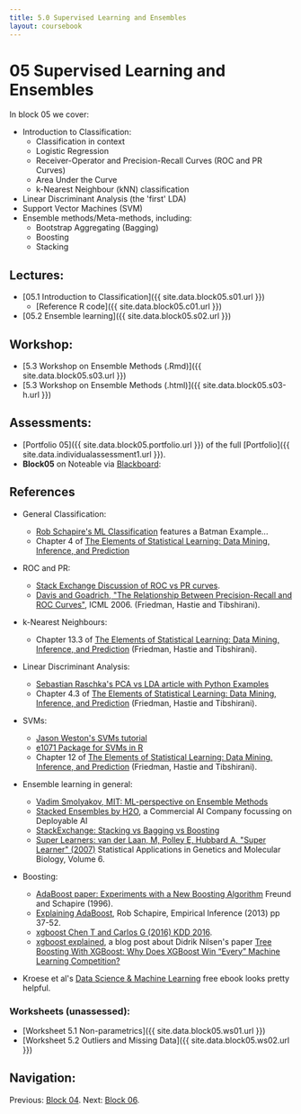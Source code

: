 ```yaml
---
title: 5.0 Supervised Learning and Ensembles
layout: coursebook
---
```

# 05 Supervised Learning and Ensembles

In block 05 we cover:

* Introduction to Classification:
  - Classification in context
  - Logistic Regression
  - Receiver-Operator and Precision-Recall Curves (ROC and PR Curves)
  - Area Under the Curve
  * k-Nearest Neighbour (kNN) classification
* Linear Discriminant Analysis (the 'first' LDA)
* Support Vector Machines (SVM)
* Ensemble methods/Meta-methods, including:
  * Bootstrap Aggregating (Bagging)
  * Boosting
  * Stacking

## Lectures:

* [05.1 Introduction to Classification]({{ site.data.block05.s01.url }})
  * [Reference R code]({{ site.data.block05.c01.url }})
* [05.2 Ensemble learning]({{ site.data.block05.s02.url }})

## Workshop:

* [5.3 Workshop on Ensemble Methods (.Rmd)]({{ site.data.block05.s03.url }})
* [5.3 Workshop on Ensemble Methods (.html)]({{ site.data.block05.s03-h.url }})

## Assessments:

* [Portfolio 05]({{ site.data.block05.portfolio.url }}) of the full [Portfolio]({{ site.data.individualassessment1.url }}).
* **Block05** on Noteable via [Blackboard](https://www.ole.bris.ac.uk/ultra/courses/_255714_1/cl/outline):

## References

* General Classification:
  * [Rob Schapire's ML Classification](https://www.cs.princeton.edu/~schapire/talks/picasso-minicourse.pdf) features a Batman Example...
  * Chapter 4 of [The Elements of Statistical Learning: Data Mining, Inference, and Prediction](https://web.stanford.edu/~hastie/Papers/ESLII.pdf) 
* ROC and PR:
  * [Stack Exchange Discussion of ROC vs PR curves](https://stats.stackexchange.com/questions/7207/roc-vs-precision-and-recall-curves).
  * [Davis and Goadrich, "The Relationship Between Precision-Recall and ROC Curves"](https://www.biostat.wisc.edu/~page/rocpr.pdf), ICML 2006.
(Friedman, Hastie and Tibshirani).
* k-Nearest Neighbours:
  - Chapter 13.3 of [The Elements of Statistical Learning: Data Mining, Inference, and Prediction](https://web.stanford.edu/~hastie/Papers/ESLII.pdf) (Friedman, Hastie and Tibshirani).
* Linear Discriminant Analysis:
  - [Sebastian Raschka's PCA vs LDA article with Python Examples](https://sebastianraschka.com/Articles/2014_python_lda.html#principal-component-analysis-vs-linear-discriminant-analysis)
  - Chapter 4.3 of [The Elements of Statistical Learning: Data Mining, Inference, and Prediction](https://web.stanford.edu/~hastie/Papers/ESLII.pdf) (Friedman, Hastie and Tibshirani).
* SVMs:
  - [Jason Weston's SVMs tutorial](http://www.cs.columbia.edu/~kathy/cs4701/documents/jason_svm_tutorial.pdf)
  - [e1071 Package for SVMs in R](ftp://ftp.cse.yzu.edu.tw/CRAN/web/packages/e1071/vignettes/svmdoc.pdf)
  - Chapter 12 of [The Elements of Statistical Learning: Data Mining, Inference, and Prediction](https://web.stanford.edu/~hastie/Papers/ESLII.pdf) (Friedman, Hastie and Tibshirani).
* Ensemble learning in general:
	* [Vadim Smolyakov, MIT: ML-perspective on Ensemble Methods](https://blog.statsbot.co/ensemble-learning-d1dcd548e936)
	* [Stacked Ensembles by H2O](http://docs.h2o.ai/h2o/latest-stable/h2o-docs/data-science/stacked-ensembles.html), a Commercial AI Company focussing on Deployable AI
	* [StackExchange: Stacking vs Bagging vs Boosting](https://stats.stackexchange.com/questions/18891/bagging-boosting-and-stacking-in-machine-learning)
	* [Super Learners: van der Laan, M, Polley E, Hubbard A, "Super Learner" (2007)](https://pubmed.ncbi.nlm.nih.gov/17910531/) Statistical Applications in Genetics and Molecular Biology, Volume 6.
* Boosting:
  * [AdaBoost paper: Experiments with a New Boosting Algorithm](http://citeseerx.ist.psu.edu/viewdoc/download?doi=10.1.1.51.6252&rep=rep1&type=pdf) Freund and Schapire (1996).
  * [Explaining AdaBoost](http://rob.schapire.net/papers/explaining-adaboost.pdf), Rob Schapire, Empirical Inference (2013) pp 37-52.
  * [xgboost Chen T and Carlos G (2016) KDD 2016](https://www.kdd.org/kdd2016/papers/files/rfp0697-chenAemb.pdf).
  * [xgboost explained](https://towardsdatascience.com/boosting-algorithm-adaboost-b6737a9ee60c), a blog post about Didrik Nilsen's paper [Tree Boosting With XGBoost: Why Does XGBoost Win “Every” Machine Learning Competition?](https://ntnuopen.ntnu.no/ntnu-xmlui/bitstream/handle/11250/2433761/16128_FULLTEXT.pdf)

* Kroese et al's [Data Science & Machine Learning](https://acems.org.au/data-science-machine-learning-book-available-download) free ebook looks pretty helpful.

### Worksheets (unassessed):

* [Worksheet 5.1 Non-parametrics]({{ site.data.block05.ws01.url }}) 
* [Worksheet 5.2 Outliers and Missing Data]({{ site.data.block05.ws02.url }})

## Navigation: 

Previous: [Block 04](04.md).
Next: [Block 06](06.md).
